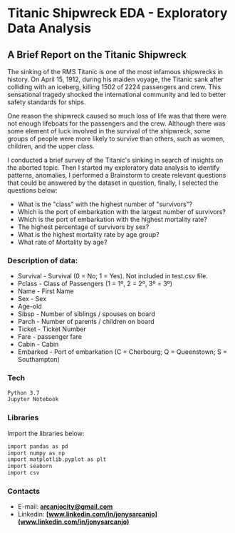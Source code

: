
# Titanic Shipwreck EDA - Exploratory Data Analysis

## A Brief Report on the Titanic Shipwreck

The sinking of the RMS Titanic is one of the most infamous shipwrecks in history. On April 15, 1912, during his maiden voyage, the Titanic sank after colliding with an iceberg, killing 1502 of 2224 passengers and crew. This sensational tragedy shocked the international community and led to better safety standards for ships.

One reason the shipwreck caused so much loss of life was that there were not enough lifeboats for the passengers and the crew. Although there was some element of luck involved in the survival of the shipwreck, some groups of people were more likely to survive than others, such as women, children, and the upper class.

I conducted a brief survey of the Titanic's sinking in search of insights on the aborted topic. Then I started my exploratory data analysis to identify patterns, anomalies, I performed a Brainstorm to create relevant questions that could be answered by the dataset in question, finally, I selected the questions below:

-  What is the "class" with the highest number of "survivors"? 
- Which is the port of embarkation with the largest number of survivors? 
- Which is the port of embarkation with the highest mortality rate?   
- The highest percentage of survivors by sex? 
- What is the highest mortality rate by age group? 
- What rate of Mortality by age?

### Description of data:

- Survival - Survival (0 = No; 1 = Yes). Not included in test.csv file.
- Pclass - Class of Passengers (1 = 1º, 2 = 2º, 3º = 3º)
- Name - First Name
- Sex - Sex
- Age-old
- Sibsp - Number of siblings / spouses on board
- Parch - Number of parents / children on board
- Ticket - Ticket Number
- Fare - passenger fare
- Cabin - Cabin
- Embarked - Port of embarkation (C = Cherbourg; Q = Queenstown; S = Southampton)

### Tech

```sh
Python 3.7
Jupyter Notebook
```

### Libraries
Import the libraries below:
```sh
import pandas as pd
import numpy as np
import matplotlib.pyplot as plt
import seaborn
import csv
```

### Contacts

- E-mail: **arcanjocity@gmail.com**
- Linkedin: **[www.linkedin.com/in/jonysarcanjo](www.linkedin.com/in/jonysarcanjo)**

